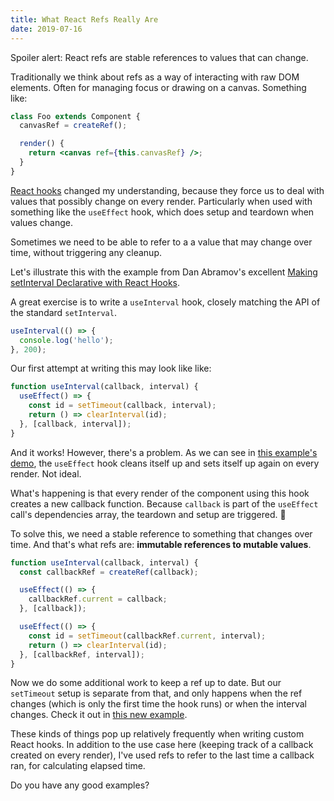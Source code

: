 ```yaml
---
title: What React Refs Really Are
date: 2019-07-16
---
```


Spoiler alert: React refs are stable references to values that can change.

Traditionally we think about refs as a way of interacting with raw DOM elements. Often for managing focus or drawing on a canvas. Something like:

```jsx
class Foo extends Component {
  canvasRef = createRef();

  render() {
    return <canvas ref={this.canvasRef} />;
  }
}
```

[React hooks](https://reactjs.org/docs/hooks-overview.html) changed my understanding, because they force us to deal with values that possibly change on every render. Particularly when used with something like the `useEffect` hook, which does setup and teardown when values change.

Sometimes we need to be able to refer to a a value that may change over time, without triggering any cleanup.

Let's illustrate this with the example from Dan Abramov's excellent [Making setInterval Declarative with React Hooks](https://overreacted.io/making-setinterval-declarative-with-react-hooks/).

A great exercise is to write a `useInterval` hook, closely matching the API of the standard `setInterval`.

```js
useInterval(() => {
  console.log('hello');
}, 200);
```

Our first attempt at writing this may look like like:

```js
function useInterval(callback, interval) {
  useEffect() => {
    const id = setTimeout(callback, interval);
    return () => clearInterval(id);
  }, [callback, interval]);
}
```

And it works! However, there's a problem. As we can see in [this example's demo](https://codesandbox.io/s/react-refs-hooks-1-z68pv), the `useEffect` hook cleans itself up and sets itself up again on every render. Not ideal.

What's happening is that every render of the component using this hook creates a new callback function. Because `callback` is part of the `useEffect` call's dependencies array, the teardown and setup are triggered. 🤔

To solve this, we need a stable reference to something that changes over time. And that's what refs are: **immutable references to mutable values**.

```js
function useInterval(callback, interval) {
  const callbackRef = createRef(callback);

  useEffect(() => {
    callbackRef.current = callback;
  }, [callback]);

  useEffect(() => {
    const id = setTimeout(callbackRef.current, interval);
    return () => clearInterval(id);
  }, [callbackRef, interval]);
}
```

Now we do some additional work to keep a ref up to date. But our `setTimeout` setup is separate from that, and only happens when the ref changes (which is only the first time the hook runs) or when the interval changes. Check it out in [this new example](https://codesandbox.io/s/react-refs-hooks-2-py172).

These kinds of things pop up relatively frequently when writing custom React hooks. In addition to the use case here (keeping track of a callback created on every render), I've used refs to refer to the last time a callback ran, for calculating elapsed time.

Do you have any good examples?
